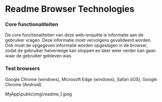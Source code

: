 # Readme Browser Technologies

### Core functionaliteiten
De core functionaliteiten van deze web-enquête is informatie aan de gebruiker vragen. Deze informatie moet vervolgens gevalideerd worden. Ook moet de opgegeven informatie worden opgeslagen in de browser, zodat de gebruiker halverwege kan stoppen en later weer verder kan gaan waar de gebruiker gebleven was.

### Test browsers
Google Chrome (windows), Microsoft Edge (windows), Safari (iOS), Google Chrome (Android)


MyApp\public\img\readme_1.jpeg
